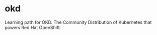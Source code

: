 # okd
Learning path for OKD. The Community Distribution of Kubernetes that powers Red Hat OpenShift.
